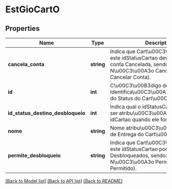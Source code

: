 # EstGioCartO

## Properties
Name | Type | Description | Notes
------------ | ------------- | ------------- | -------------
**cancela_conta** | **string** | Indica que Cart\u00C3\u00B5es com este idStatusCartao devem ter a sua conta Cancelada, sendo: (0 = N\u00C3\u00A3o Cancelar) e  (1 = Cancelar Conta). | 
**id** | **int** | C\u00C3\u00B3digo de Identifica\u00C3\u00A7\u00C3\u00A3o do Status do Cart\u00C3\u00A3o (id). | 
**id_status_destino_desbloqueio** | **int** | Indica qual o idStatusCartao que deve ser atribu\u00C3\u00ADdo a um idCartao quando ele for desbloqueado. | 
**nome** | **string** | Nome atribu\u00C3\u00ADdo ao Status de Entrega do Cart\u00C3\u00A3o. | 
**permite_desbloqueio** | **string** | Indica que Cart\u00C3\u00B5es com este idStatusCartao podem ser Desbloqueados, sendo: (0 = N\u00C3\u00A3o Permitido) e  (1 = Permitido). | 

[[Back to Model list]](../README.md#documentation-for-models) [[Back to API list]](../README.md#documentation-for-api-endpoints) [[Back to README]](../README.md)


